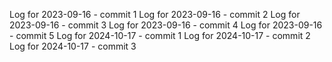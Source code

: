 Log for 2023-09-16 - commit 1
Log for 2023-09-16 - commit 2
Log for 2023-09-16 - commit 3
Log for 2023-09-16 - commit 4
Log for 2023-09-16 - commit 5
Log for 2024-10-17 - commit 1
Log for 2024-10-17 - commit 2
Log for 2024-10-17 - commit 3
